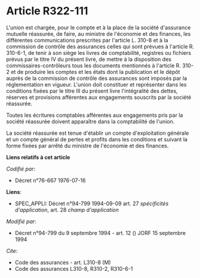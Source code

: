 # Article R322-111

L'union est chargée, pour le compte et à la place de la société d'assurance mutuelle réassurée, de faire, au ministre de
l'économie et des finances, les différentes communications prescrites par l'article L. 310-8 et à la commission de contrôle
des assurances celles qui sont prévues à l'article R. 310-6-1, de tenir à son siège les livres de comptabilité, registres ou
fichiers prévus par le titre IV du présent livre, de mettre à la disposition des commissaires-contrôleurs tous les documents
mentionnés à l'article R. 310-2 et de produire les comptes et les états dont la publication et le dépôt auprès de la
commission de contrôle des assurances sont imposés par la réglementation en vigueur. L'union doit constituer et représenter
dans les conditions fixées par le titre III du présent livre l'intégralité des dettes, réserves et provisions afférentes aux
engagements souscrits par la société réassurée.

Toutes les écritures comptables afférentes aux engagements pris par la société réassurée doivent apparaître dans la
comptabilité de l'union.

La société réassurée est tenue d'établir un compte d'exploitation générale et un compte général de pertes et profits dans les
conditions et suivant la forme fixées par arrêté du ministre de l'économie et des finances.

**Liens relatifs à cet article**

_Codifié par_:

  - Décret n°76-667 1976-07-16

**Liens**:

  - SPEC_APPLI: Décret n°94-799 1994-09-09 art. 27 *spécificités d'application*, art. 28 *champ d'application*

_Modifié par_:

  - Décret n°94-799 du 9 septembre 1994 - art. 12 () JORF 15 septembre 1994

_Cite_:

  - Code des assurances - art. L310-8 (M)
  - Code des assurances L310-8, R310-2, R310-6-1
